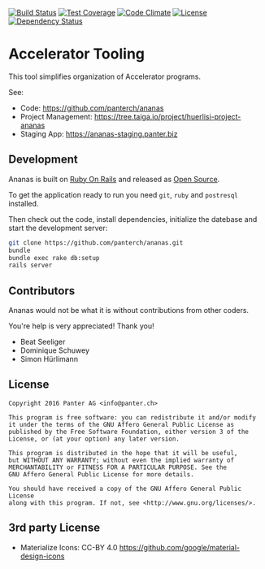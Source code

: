[![Build Status](https://travis-ci.org/panterch/ananas.svg?branch=master)](http://travis-ci.org/panterch/ananas)
[![Test
Coverage](https://codeclimate.com/github/panterch/ananas/badges/coverage.svg)](https://codeclimate.com/github/panterch/ananas)
[![Code
Climate](https://codeclimate.com/github/panterch/ananas/badges/gpa.svg)](https://codeclimate.com/github/panterch/ananas)
[![License](http://img.shields.io/badge/license-AGPL-brightgreen.svg?style=flat-square)](http://opensource.org/licenses/AGPL-3.0)
[![Dependency Status](https://gemnasium.com/panterch/ananas.svg)](https://gemnasium.com/panterch/ananas)


# Accelerator Tooling

This tool simplifies organization of Accelerator programs.


See:
* Code: https://github.com/panterch/ananas
* Project Management: https://tree.taiga.io/project/huerlisi-project-ananas
* Staging App: https://ananas-staging.panter.biz

Development
-----------

Ananas is built on [Ruby On Rails](http://www.rubyonrails.org) and
released as [Open Source](http://www.opensource.org).

To get the application ready to run you need `git`, `ruby` and `postresql`
installed.

Then check out the code, install dependencies, initialize the datebase and
start the development server:

``` bash
git clone https://github.com/panterch/ananas.git
bundle
bundle exec rake db:setup
rails server
```

Contributors
------------

Ananas would not be what it is without contributions from other coders.

You're help is very appreciated! Thank you!

* Beat Seeliger
* Dominique Schuwey
* Simon Hürlimann

License
-------

    Copyright 2016 Panter AG <info@panter.ch>

    This program is free software: you can redistribute it and/or modify
    it under the terms of the GNU Affero General Public License as
    published by the Free Software Foundation, either version 3 of the
    License, or (at your option) any later version.

    This program is distributed in the hope that it will be useful,
    but WITHOUT ANY WARRANTY; without even the implied warranty of
    MERCHANTABILITY or FITNESS FOR A PARTICULAR PURPOSE. See the
    GNU Affero General Public License for more details.

    You should have received a copy of the GNU Affero General Public License
    along with this program. If not, see <http://www.gnu.org/licenses/>.

3rd party License
-----------------

* Materialize Icons: CC-BY 4.0 https://github.com/google/material-design-icons
